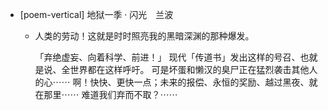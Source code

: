 - [poem-vertical] 地狱一季 · 闪光　兰波

  - 人类的劳动！这就是时时照亮我的黑暗深渊的那种爆发。

    「弃绝虚妄、向着科学、前进！」
    现代「传道书」发出这样的号召、也就是说、全世界都在这样呼吁。
    可是坏蛋和懒汉的臭尸正在猛烈袭击其他人的心⋯⋯
    啊！快快、更快一点；未来的报偿、永恒的奖励、越过黑夜、就在那里⋯⋯
    难道我们弃而不取？⋯⋯

